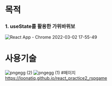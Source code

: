 # 목적
### 1. useState를 활용한 가위바위보
![React App - Chrome 2022-03-02 17-55-49](https://user-images.githubusercontent.com/86408147/156328855-159a65d6-b13f-437d-bd46-035b48b9639c.gif)

# 사용기술
![pngegg (2)](https://user-images.githubusercontent.com/86408147/156324702-97f73274-0a8e-43da-80d1-54d825cc1d50.png)
![pngegg (1)](https://user-images.githubusercontent.com/86408147/156324625-7bb8ca6d-ab88-4873-9471-81105eb88ef4.png)
#페이지
https://loonatiq.github.io/react_practice2_rspgame
